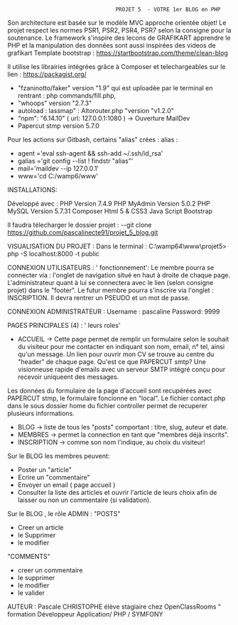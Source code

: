                                       PROJET 5  - VOTRE 1er BLOG en PHP

Son architecture est basée sur le modèle MVC  approche orientée objet!
Le projet respect les normes PSR1, PSR2, PSR4, PSR7 selon la consigne pour la soutenance.
Le framework s'inspire des lecons de GRAFIKART apprendre le PHP  et la manipulation des données sont aussi inspirées
des videos de grafikart
Template bootstrap  :  https://startbootstrap.com/theme/clean-blog

Il utilise les librairies intégrées grâce à Composer et telechargeables sur le lien : https://packagist.org/
- "fzaninotto/faker" version "1.9" qui est uploadée par le terminal en rentrant : php commands/fill.php,
- "whoops" version "2.7.3"
- autoload :  lassmap" : Altorouter.php "version "v1.2.0"
- "npm": "6.14.10" ( url: 127.0.0.1:1080 ) -> Ouverture MailDev
- Papercut stmp version 5.7.0

Pour les actions sur Gitbash, certains "alias" crées :
alias :
- agent ='eval ssh-agent && ssh-add ~/.ssh/id_rsa'
- galias ='git config --list ! findstr "alias"'
- mail='maildev --ip 127.0.0.1'
- www='cd C:/wamp6/www'


INSTALLATIONS:

Développé avec : PHP         Version  7.4.9
                 PHP MyAdmin Version  5.0.2
                 PHP MySQL   Version  5.7.31
                 Composer
                 Html 5 & CSS3
                 Java Script
                 Bootstrap

 Il faudra télecharger  le dossier projet :
 --git clone   https://github.com/pascalinecte91/projet_5_blog.git

 VISUALISATION DU PROJET : Dans le terminal : C:\wamp64\www\projet5>  php -S localhost:8000 -t public

CONNEXION UTILISATEURS : ' fonctionnement':
Le membre pourra se connecter via : l'onglet de navigation situé en haut à droite de chaque page.
L'administrateur quant à lui se connectera  avec le lien (selon consigne projet) dans le "footer".
Le futur membre pourra s'inscrire via l'onglet : INSCRIPTION.
Il devra rentrer un PSEUDO et un mot de passe.

CONNEXION ADMINISTRATEUR :  Username : pascaline
                            Password: 9999

PAGES PRINCIPALES (4) : ' leurs roles'

- ACCUEIL -> Cette page permet de remplir un formulaire selon le souhait du visiteur pour me contacter en indiquant son nom, email, n° tel,
 ainsi qu'un message. Un lien  pour ouvrir mon CV se trouve au centre du  "header" de chaque page.
 Qu'est ce que PAPERCUT smtp? Une visionneuse rapide d'emails avec un serveur SMTP intégré conçu pour recevoir uniqueent des messages.

 Les données du formulaire de la page d'accueil sont recupérées avec PAPERCUT stmp, le formulaire foncionne en "local".
 Le fichier contact.php  dans le sous dossier home du fichier controller permet de recuperer plusieurs informations.

- BLOG -> liste de tous les "posts" comportant : titre, slug, auteur et date.
- MEMBRES -> permet la connection en tant que "membres déjà inscrits".
- INSCRIPTION  -> comme son nom l'indique, au choix du visiteur!



Sur le BLOG les membres peuvent:
- Poster un "article"
- Ecrire un "commentaire"
- Envoyer un email ( page accueil )
- Consulter la liste des articles et ouvrir l'article de leurs choix afin de laisser ou non un commentaire (si validation).

Sur le BLOG , le rôle ADMIN :
"POSTS"
- Creer un article
- le Supprimer
- le modifier

"COMMENTS"
- creer un commentaire
- le supprimer
- le modifier
- le valider



AUTEUR : Pascale CHRISTOPHE élève stagiaire chez OpenClassRooms " formation Développeur Application/ PHP / SYMFONY

